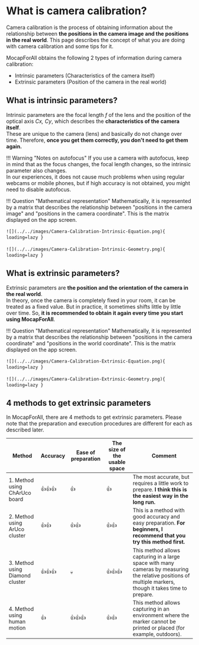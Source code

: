 # What is camera calibration?

Camera calibration is the process of obtaining information about the relationship between **the positions in the camera image and the positions in the real world**. This page describes the concept of what you are doing with camera calibration and some tips for it.

MocapForAll obtains the following 2 types of information during camera calibration:

- Intrinsic parameters (Characteristics of the camera itself)
- Extrinsic parameters (Position of the camera in the real world)

## What is intrinsic parameters?

Intrinsic parameters are the focal length *f* of the lens and the position of the optical axis *Cx, Cy*, which describes the **characteristics of the camera itself**.  
These are unique to the camera (lens) and basically do not change over time. Therefore, **once you get them correctly, you don't need to get them again.**  

!!! Warning "Notes on autofocus"
    If you use a camera with autofocus, keep in mind that as the focus changes, the focal length changes, so the intrinsic parameter also changes.  
    In our experiences, it does not cause much problems when using regular webcams or mobile phones, but if high accuracy is not obtained, you might need to disable autofocus.  

!!! Question "Mathematical representation"
    Mathematically, it is represented by a matrix that describes the relationship between "positions in the camera image" and "positions in the camera coordinate". This is the matrix displayed on the app screen.  

    ![](../../images/Camera-Calibration-Intrinsic-Equation.png){ loading=lazy }  

    ![](../../images/Camera-Calibration-Intrinsic-Geometry.png){ loading=lazy }

## What is extrinsic parameters?

Extrinsic parameters are **the position and the orientation of the camera in the real world**.  
In theory, once the camera is completely fixed in your room, it can be treated as a fixed value. But in practice, it sometimes shifts little by little over time. So, **it is recommended to obtain it again every time you start using MocapForAll**.   

!!! Question "Mathematical representation"
    Mathematically, it is represented by a matrix that describes the relationship between "positions in the camera coordinate" and "positions in the world coordinate". This is the matrix displayed on the app screen.

    ![](../../images/Camera-Calibration-Extrinsic-Equation.png){ loading=lazy }  

    ![](../../images/Camera-Calibration-Extrinsic-Geometry.png){ loading=lazy }

## 4 methods to get extrinsic parameters
In MocapForAll, there are 4 methods to get extrinsic parameters. Please note that the preparation and execution procedures are different for each as described later.

|  Method  |  Accuracy  |  Ease of preparation  |  The size of the usable space  | 　Comment  |
| ---- | ---- | ---- | ---- | ---- |
| 1. Method using ChArUco board |  👍👍👍  |  👍  |  👍  | The most accurate, but requires a little work to prepare. **I think this is the easiest way in the long run.** |
|  2. Method using ArUco cluster  |  👍👍  |  👍👍  |  👍👍  | This is a method with good accuracy and easy preparation. **For beginners, I recommend that you try this method first.** |
| 3. Method using Diamond cluster |  👍👍👍  |  💀  |  👍👍👍  | This method allows capturing in a large space with many cameras by measuring the relative positions of multiple markers, though it takes time to prepare. |
|  4. Method using human motion  |  👍  |  👍👍👍  |  👍👍  | This method allows capturing in an environment where the marker cannot be printed or placed (for example, outdoors). |
